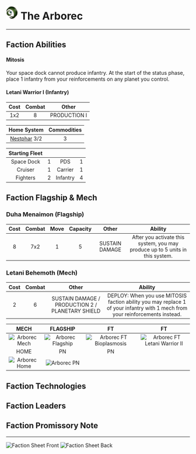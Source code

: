 # ![The Arborec](icons/Arborec40x40.png) The Arborec
---
## Faction Abilities
#### Mitosis
Your space dock cannot produce infantry. At the start of the status phase, place 1 infantry from your reinforcements on any planet you control.
#### Letani Warrior I (Infantry)
| Cost | Combat | Other |
|:---:|:---:|:---:|
| 1x2 | 8 | PRODUCTION I |

| Home System | Commodities |
|:---:|:---:|
| [Nestphar](../planets/nestphar.jpg) 3/2 | 3 |

| Starting Fleet | | | |
|:---:|:---:|:---:|:---:|
| Space Dock | 1 | PDS | 1 |
| Cruiser | 1 | Carrier | 1 |
| Fighters | 2 | Infantry | 4 |

## Faction Flagship & Mech
### Duha Menaimon (Flagship)
| Cost | Combat | Move | Capacity | Other | Ability |
|:---:|:---:|:---:|:---:|:---:|:---:|
| 8 | 7x2 | 1 | 5 | SUSTAIN DAMAGE | After you activate this system, you may produce up to 5 units in this system.
### Letani Behemoth (Mech)
| Cost | Combat | Other | Ability |
|:---:|:---:|:---:|:---:|
| 2 | 6 | SUSTAIN DAMAGE / PRODUCTION 2 / PLANETARY SHIELD | DEPLOY: When you use MITOSIS faction ability you may replace 1 of your infantry with 1 mech from your reinforcements instead. |

| MECH | FLAGSHIP | FT | FT |
|:---:|:---:|:---:|:---:|
| ![Arborec Mech](https://drive.google.com/uc?export=view&id=1cqu58sVONFoQOVtOJ2SObggxJ_k0LhSb) | ![Arborec Flagship](https://drive.google.com/uc?export=view&id=15DjoPriE6Y8yTxVU4_u1tnNQmbjLPYjF) | ![Arborec FT Bioplasmosis](https://drive.google.com/uc?export=view&id=10sTh4NvL7Qm04_mQPbSptndDVTOcIQHS) | ![Arborec FT Letani Warrior II](https://drive.google.com/uc?export=view&id=1cqu58sVONFoQOVtOJ2SObggxJ_k0LhSb) |
| HOME | PN | PN |  |
| ![Arborec Home](https://drive.google.com/uc?export=view&id=1IvAK7MfsFt8KXfgbe08qlgp1Ow_mtCzF) | ![Arborec PN](https://drive.google.com/uc?export=view&id=1HqfYwc2dupd-sXChPf07L2ac5kSOjVV9) |  |  |

## Faction Technologies

## Faction Leaders

## Faction Promissory Note

---
![Faction Sheet Front](https://drive.google.com/uc?export=view&id=1IumWHlKaQJyiwwtXJXipVgDn-4Ec6aFv)
![Faction Sheet Back](https://drive.google.com/uc?export=view&id=1MJKUIvTrhKZPKPTCuVJaC9cD56Et2vGW)
